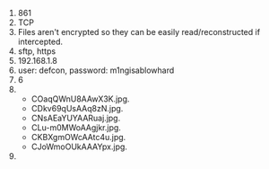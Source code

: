 1. 861
2. TCP
3. Files aren't encrypted so they can be easily read/reconstructed if intercepted.
4. sftp, https
5. 192.168.1.8
6. user: defcon, password: m1ngisablowhard
7. 6
8.
   - COaqQWnU8AAwX3K.jpg.
   - CDkv69qUsAAq8zN.jpg.
   - CNsAEaYUYAARuaj.jpg.
   - CLu-m0MWoAAgjkr.jpg.
   - CKBXgmOWcAAtc4u.jpg.
   - CJoWmoOUkAAAYpx.jpg.
9. 
